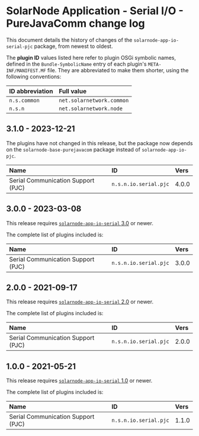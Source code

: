 # SolarNode Application - Serial I/O - PureJavaComm change log

This document details the history of changes of the `solarnode-app-io-serial-pjc` package, from
newest to oldest.

The **plugin ID** values listed here refer to plugin OSGi symbolic names, defined in the
`Bundle-SymbolicName` entry of each plugin's `META-INF/MANIFEST.MF` file. They are abbreviated to
make them shorter, using the following conventions:

| ID abbreviation | Full value                |
|:----------------|:--------------------------|
| `n.s.common`    | `net.solarnetwork.common` |
| `n.s.n`         | `net.solarnetwork.node`   |

## 3.1.0 - 2023-12-21

The plugins have not changed in this release, but the package now depends on the
`solarnode-base-purejavacom` package instead of `solarnode-app-io-pjc`.

| Name                               | ID                    | Vers  |
|:-----------------------------------|:----------------------|:------|
| Serial Communication Support (PJC) | `n.s.n.io.serial.pjc` | 4.0.0 |


## 3.0.0 - 2023-03-08

This release requires [`solarnode-app-io-serial` 3.0][io-serial-log] or newer.

The complete list of plugins included is:

| Name                               | ID                    | Vers  |
|:-----------------------------------|:----------------------|:------|
| Serial Communication Support (PJC) | `n.s.n.io.serial.pjc` | 3.0.0 |


## 2.0.0 - 2021-09-17

This release requires [`solarnode-app-io-serial` 2.0][io-serial-log] or newer.

The complete list of plugins included is:

| Name                               | ID                    | Vers  |
|:-----------------------------------|:----------------------|:------|
| Serial Communication Support (PJC) | `n.s.n.io.serial.pjc` | 2.0.0 |


## 1.0.0 - 2021-05-21

This release requires [`solarnode-app-io-serial` 1.0][io-serial-100] or newer.

The complete list of plugins included is:

| Name                               | ID                    | Vers  |
|:-----------------------------------|:----------------------|:------|
| Serial Communication Support (PJC) | `n.s.n.io.serial.pjc` | 1.1.0 |


[io-serial-100]: ../../solarnode-app-io-serial/debian/CHANGELOG.md#100---2021-05-21
[io-serial-log]: ../../solarnode-app-io-serial/debian/CHANGELOG.md
